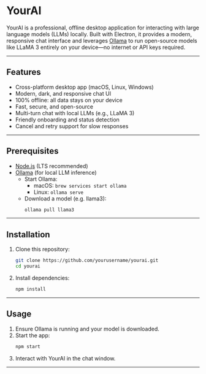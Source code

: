 # YourAI

YourAI is a professional, offline desktop application for interacting with large language models (LLMs) locally. Built with Electron, it provides a modern, responsive chat interface and leverages [Ollama](https://ollama.com) to run open-source models like LLaMA 3 entirely on your device—no internet or API keys required.

---

## Features

- Cross-platform desktop app (macOS, Linux, Windows)
- Modern, dark, and responsive chat UI
- 100% offline: all data stays on your device
- Fast, secure, and open-source
- Multi-turn chat with local LLMs (e.g., LLaMA 3)
- Friendly onboarding and status detection
- Cancel and retry support for slow responses

---


## Prerequisites

- [Node.js](https://nodejs.org) (LTS recommended)
- [Ollama](https://ollama.com/download) (for local LLM inference)
  - Start Ollama:
    - macOS: `brew services start ollama`
    - Linux: `ollama serve`
  - Download a model (e.g. llama3):
    ```bash
    ollama pull llama3
    ```

---

## Installation

1. Clone this repository:
   ```bash
   git clone https://github.com/yourusername/yourai.git
   cd yourai
   ```
2. Install dependencies:
   ```bash
   npm install
   ```

---

## Usage

1. Ensure Ollama is running and your model is downloaded.
2. Start the app:
   ```bash
   npm start
   ```
3. Interact with YourAI in the chat window.

---
